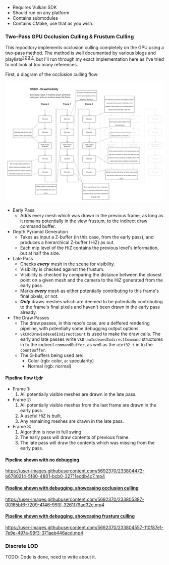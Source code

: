 * Requires Vulkan SDK
* Should run on any platform
* Contains submodules
* Contains CMake, use that as you wish.

### Two-Pass GPU Occlusion Culling & Frustum Culling

This repoditory implements occlusion culling completely on the GPU using a two-pass method. The method is well documented by various blogs and playlists<sup>[1] [2] [3] [4]</sup>, but I'll run through my exact implementation here as I've tried to not look at too many references.

First, a diagram of the occlusion culling flow:

![Diagram showing the flow of this repo's two pass GPU occlusion culling pipeline](./media/occlusion_culling_pipeline_diagram.jpg)

* Early Pass
  * Adds every mesh which was drawn in the previous frame, as long as it remains potentially in the view frustum, to the indirect draw command buffer.
* Depth Pyramid Generation
  * Takes as input a Z-buffer (in this case, from the early pass), and produces a hierarchical Z-buffer (HiZ) as out.
  * Each mip level of the HiZ contains the previous level's information, but at half the size.
* Late Pass
  * Checks **_every_** mesh in the scene for visibility.
  * Visibility is checked against the frustum.
  * Visibility is checked by comparing the distance between the closest point on a given mesh and the camera to the HiZ generated from the early pass.
  * Marks **_every_** mesh as either potentially contributing to this frame's final pixels, or not.
  * **_Only_** draws meshes which are deemed to be potentially contributing to the frame's final pixels and haven't been drawn in the early pass already.
* The Draw Passes
  * The draw passes, in this repo's case, are a deffered rendering pipeline, with potentially some debugging output options.
  * `vkCmdDrawIndexedIndirectCount` is used to make the draw calls. The early and late passes write `VkDrawIndexedIndirectCommand` structures in to the indirect `commandBuffer`, as well as the `uint32_t` in to the `countBuffer`.
  * The G-buffers being used are:
    * Color (rgb: color, a: specularity)
    * Normal (rgb: normal)

#### Pipeline flow tl;dr
   * Frame 1:
     1. All potentially visible meshes are drawn in the late pass.
   * Frame 2:
     1. All potentially visible meshes from the last frame are drawn in the early pass.
     2. A useful HiZ is built.
     3. Any remaining meshes are drawn in the late pass.
   * Frame 3:
     1. Algorithm is now in full swing
     2. The early pass will draw contents of previous frame.
     3. The late pass will draw the contents which was missing from the early pass.

#### [Pipeline shown with no debugging](https://youtu.be/wqrAQBYW0mQ)
https://user-images.githubusercontent.com/5692370/233804472-b6780214-5f80-4801-bcb0-32711eddb4c7.mp4

#### [Pipeline shown with debugging, showcasing occlusion culling](https://youtu.be/M1ZRBybtrEA)
https://user-images.githubusercontent.com/5692370/233805387-00165bf6-7209-4146-993f-3261f79ad32e.mp4

#### [Pipeline shown with debugging, showcasing frustum culling](https://youtu.be/-1SxEx7pKro)
https://user-images.githubusercontent.com/5692370/233804557-110f87e1-7e9e-497a-99f3-371aeb446acd.mp4

### Discrete LOD

TODO: Code is done, need to write about it.

[1]: https://medium.com/@mil_kru/two-pass-occlusion-culling-4100edcad501
[2]: https://interplayoflight.wordpress.com/2017/11/15/experiments-in-gpu-based-occlusion-culling/
[3]: https://blog.selfshadow.com/publications/practical-visibility/
[4]: https://www.youtube.com/playlist?list=PL0JVLUVCkk-l7CWCn3-cdftR0oajugYvd

